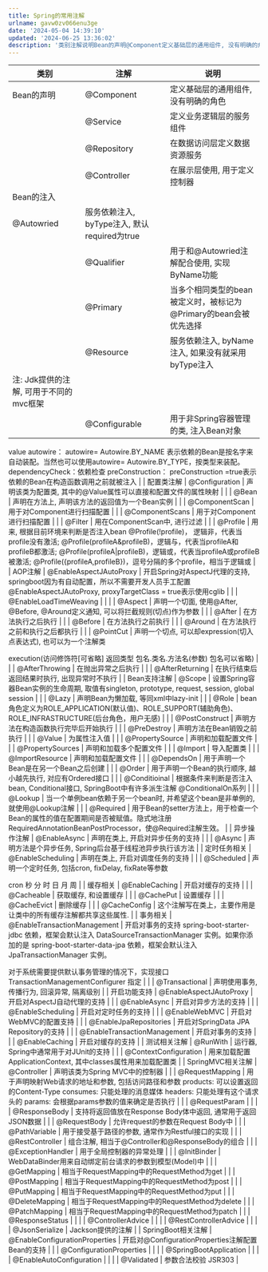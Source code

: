 ```yaml
---
title: Spring的常用注解
urlname: gavw0zv066enu3ge
date: '2024-05-04 14:39:10'
updated: '2024-06-25 13:36:02'
description: '类别注解说明Bean的声明@Component定义基础层的通用组件, 没有明确的角色@Service定义业务逻辑层的服务组件@Repository在数据访问层定义数据资源服务@Controller在展示层使用, 用于定义控制器Bean的注入@Autowried服务依赖注入, byType注入,...'
---
```

| 类别 | 注解 | 说明 |
| --- | --- | --- |
| Bean的声明 | @Component | 定义基础层的通用组件, 没有明确的角色 |
|  | @Service | 定义业务逻辑层的服务组件 |
|  | @Repository | 在数据访问层定义数据资源服务 |
|  | @Controller | 在展示层使用, 用于定义控制器 |
| Bean的注入
 | @Autowried | 服务依赖注入, byType注入, 默认required为true |
|  | @Qualifier | 用于和@Autowried注解配合使用, 实现ByName功能 |
|  | @Primary | 当多个相同类型的bean被定义时，被标记为@Primary的bean会被优先选择 |
|  | @Resource | 服务依赖注入, byName注入, 如果没有就采用byType注入
注: Jdk提供的注解, 可用于不同的mvc框架 |
|  | @Configurable | 用于非Spring容器管理的类, 注入Bean对象
value
autowire：
autowire= Autowire.BY_NAME 表示依赖的Bean是按名字来自动装配。当然也可以使用autowire= Autowire.BY_TYPE，按类型来装配。
dependencyCheck：依赖检查
preConstruction： preConstruction =true表示依赖的Bean在构造函数调用之前就被注入 |
| 配置类注解 | @Configuration | 声明该类为配置类, 其中的@Value属性可以直接和配置文件的属性映射 |
|  | @Bean | 声明在方法上, 声明该方法的返回值为一个Bean实例 |
|  | @ComponentScan | 用于对Component进行扫描配置 |
|  | @ComponentScans | 用于对Component进行扫描配置 |
|  | @Filter | 用在ComponentScan中, 进行过滤 |
|  | @Profile |  用来, 根据目前环境来判断是否注入bean
@Profile(!profile)， 逻辑非，代表当profile没有激活;
@Profile(profileA&profileB)，逻辑与，代表当profileA和profileB都激活;
@Profile(profileA&#124;profileB)，逻辑或，代表当profileA或profileB被激活;
@Profile({profileA,profileB})，逗号分隔的多个profile，相当于逻辑或 |
| AOP注解 | @EnableAspectJAutoProxy | 开启Spring对AspectJ代理的支持,
springboot因为有自动配置，所以不需要开发人员手工配置@EnableAspectJAutoProxy,
proxyTargetClass = true表示使用cglib |
|  | @EnableLoadTimeWeaving | 
 |
|  | @Aspect | 声明一个切面, 使用@After, @Before, @Around定义通知, 可以将拦截规则(切点)作为参数 |
|  | @After | 在方法执行之后执行 |
|  | @Before | 在方法执行之前执行 |
|  | @Around | 在方法执行之前和执行之后都执行 |
|  | @PointCut | 声明一个切点, 可以却expression(切入点表达式), 也可以为一个注解类

execution(访问修饰符[可省略] 返回类型 包名.类名.方法名(参数)  包名可以省略) |
|  | @AfterThrowing | 在抛出异常之后执行 |
|  | @AfterReturning | 在执行结束后返回结果时执行, 出现异常时不执行 |
| Bean支持注解 | @Scope | 设置Spring容器Bean实例的生命周期, 取值有singleton, prototype, request, session, global session |
|  | @Lazy | 声明Bean为懒加载, 等同xml中lazy-init |
|  | @Role | bean角色定义为ROLE_APPLICATION(默认值)、ROLE_SUPPORT(辅助角色)、ROLE_INFRASTRUCTURE(后台角色，用户无感) |
|  | @PostConstruct | 声明方法在构造函数执行完毕后开始执行 |
|  | @PreDestroy | 声明方法在Bean销毁之前执行 |
|  | @Value | 为属性注入值 |
|  | @PropertySource | 声明和加载配置文件 |
|  | @PropertySources | 声明和加载多个配置文件 |
|  | @Import | 导入配置类 |
|  | @ImportResource | 声明和加载配置文件 |
|  | @DependsOn | 用于声明一个Bean是在另一个Bean之后创建 |
|  | @Order | 用于声明一个Bean的执行顺序, 越小越先执行, 对应有Ordered接口 |
|  | @Conditioinal | 根据条件来判断是否注入bean, Conditional接口, SpringBoot中有许多派生注解
@ConditionalOn系列 |
|  | @Lookup | 当一个单例bean依赖于另一个bean时, 并希望这个bean是非单例的, 就使用@Lookup注解 |
|  | @Required | 用于Bean的setter方法上，用于检查一个Bean的属性的值在配置期间是否被赋值。隐式地注册RequiredAnnotationBeanPostProcessor，使@Required注解生效。 |
| 异步操作注解 | @EnableAsync | 声明在类上, 开启对异步任务的支持 |
|  | @Async | 声明方法是个异步任务, Spring后台基于线程池异步执行该方法 |
| 定时任务相关 | @EnableScheduling | 声明在类上, 开启对调度任务的支持 |
|  | @Scheduled | 声明一个定时任务, 包括cron, fixDelay, fixRate等参数

cron 秒 分 时 日 月 周 |
| 缓存相关 | @EnableCaching | 开启对缓存的支持 |
|  | @Cacheable | 获取缓存, 和设置缓存 |
|  | @CachePut | 设置缓存 |
|  | @CacheEvict | 删除缓存 |
|  | @CacheConfig | 这个注解写在类上，主要作用是让类中的所有缓存注解都共享这些属性. |
| 事务相关 | @EnableTransactionManagement | 开启对事务的支持
 spring-boot-starter-jdbc 依赖，框架会默认注入 DataSourceTransactionManager 实例。如果你添加的是 spring-boot-starter-data-jpa 依赖，框架会默认注入 JpaTransactionManager 实例。

对于系统需要提供默认事务管理的情况下，实现接口 TransactionManagementConfigurer 指定 |
|  | @Transactional | 声明使用事务,
传播行为,
回滚异常,
隔离级别 |
| 开启功能支持 | @EnableAspectJAutoProxy | 开启对AspectJ自动代理的支持 |
|  | @EnableAsync | 开启对异步方法的支持 |
|  | @EnableScheduling | 开启对定时任务的支持 |
|  | @EnableWebMVC | 开启对WebMVC的配置支持 |
|  | @EnableJpaRepositories | 开启对SpringData JPA Repository的支持 |
|  | @EnableTransactionManagement | 开启对事务的支持 |
|  | @EnableCaching | 开启对缓存的支持 |
| 测试相关注解 | @RunWith | 运行器, Spring中通常用于对JUnit的支持 |
|  | @ContextConfiguration | 用来加载配置ApplicationContext, 其中classes属性用来加载配置类 |
| SpringMVC相关注解 | @Controller | 声明该类为Spring MVC中的控制器 |
|  | @RequestMapping | 用于声明映射Web请求的地址和参数, 包括访问路径和参数
products: 可以设置返回的Content-Type
consumes: 只能处理的消息媒体
headers: 只能处理有这个请求头的
params: 会根据params参数的值来确定是否执行 |
|  | @RequestParam | 
 |
|  | @ResponseBody | 支持将返回值放在Response Body体中返回, 通常用于返回JSON数据 |
|  | @RequestBody | 允许request的参数在Request Body中 |
|  | @PathVariable | 用于接受基于路径的参数, 通常作为Restful接口的实现 |
|  | @RestController | 组合注解, 相当于@Controller和@ResponseBody的组合 |
|  | @ExceptionHandler | 用于全局控制器的异常处理 |
|  | @InitBinder | WebDataBinder用来自动绑定前台请求的参数到模型(Model)中 |
|  | @GetMapping | 相当于RequestMapping中的RequestMethod为get |
|  | @PostMapping | 相当于RequestMapping中的RequestMethod为post |
|  | @PutMapping | 相当于RequestMapping中的RequestMethod为put |
|  | @DeleteMapping | 相当于RequestMapping中的RequestMethod为delete |
|  | @PatchMapping | 相当于RequestMapping中的RequestMethod为patch |
|  | @ResponseStatus | 
 |
|  | @ControllerAdvice | 
 |
|  | @RestControllerAdvice | 
 |
|  | @JsonSerialize | Jackson提供的注解 |
| SpringBoot相关注解 | @EnableConfigurationProperties | 开启对@ConfigurationProperties注解配置Bean的支持 |
|  | @ConfigurationProperties | 
 |
|  | @SpringBootApplication | 
 |
|  | @EnableAutoConfiguration | 
 |
|  | @Validated | 参数合法校验
JSR303 |


